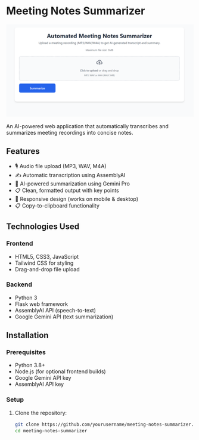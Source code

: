 # Meeting Notes Summarizer

![Project Screenshot](static/screenshot.png) <!-- Add a screenshot if available -->

An AI-powered web application that automatically transcribes and summarizes meeting recordings into concise notes.

## Features

- 🎙️ Audio file upload (MP3, WAV, M4A)
- ✍️ Automatic transcription using AssemblyAI
- 📝 AI-powered summarization using Gemini Pro
- 📋 Clean, formatted output with key points
- 📱 Responsive design (works on mobile & desktop)
- 📋 Copy-to-clipboard functionality

## Technologies Used

### Frontend
- HTML5, CSS3, JavaScript
- Tailwind CSS for styling
- Drag-and-drop file upload

### Backend
- Python 3
- Flask web framework
- AssemblyAI API (speech-to-text)
- Google Gemini API (text summarization)

## Installation

### Prerequisites
- Python 3.8+
- Node.js (for optional frontend builds)
- Google Gemini API key
- AssemblyAI API key

### Setup

1. Clone the repository:
   ```bash
   git clone https://github.com/yourusername/meeting-notes-summarizer.git
   cd meeting-notes-summarizer
